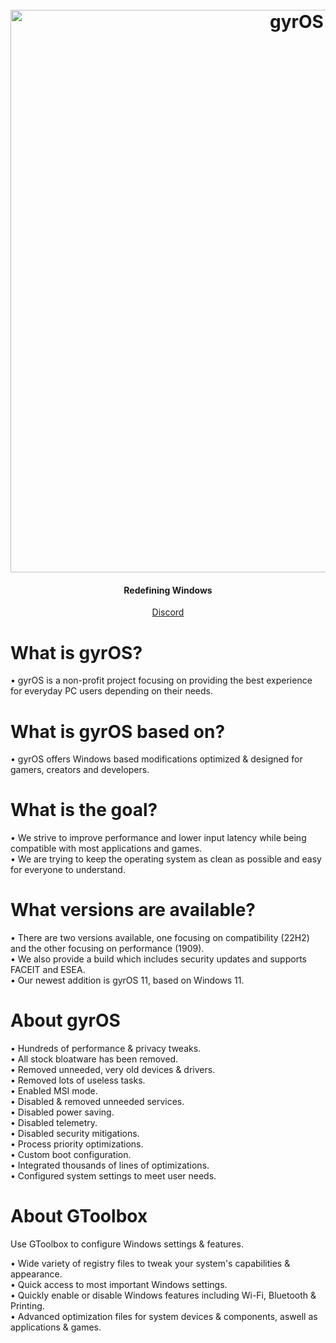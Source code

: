 <h1 align="center">
  <br>
  <a href="https://discord.gg/NaNwyvnHjZ"><img src="https://i.imgur.com/vbzNUpL.jpg" alt="gyrOS" width="900"></a>
</h1>
<h4 align="center">Redefining Windows</h4>
<p align="center">
<a href="https://discord.gg/NaNwyvnHjZ" target="_blank">Discord</a>
</p>

# What is gyrOS?
• gyrOS is a non-profit project focusing on providing the best experience for everyday PC users depending on their needs.

# What is gyrOS based on?
• gyrOS offers Windows based modifications optimized & designed for gamers, creators and developers.

# What is the goal?
• We strive to improve performance and lower input latency while being compatible with most applications and games. <br>
• We are trying to keep the operating system as clean as possible and easy for everyone to understand.

# What versions are available?
• There are two versions available, one focusing on compatibility (22H2) and the other focusing on performance (1909). <br>
• We also provide a build which includes security updates and supports FACEIT and ESEA. <br>
• Our newest addition is gyrOS 11, based on Windows 11. <br>

# About gyrOS

• Hundreds of performance & privacy tweaks. <br>
• All stock bloatware has been removed. <br>
• Removed unneeded, very old devices & drivers. <br>
• Removed lots of useless tasks. <br>
• Enabled MSI mode. <br>
• Disabled & removed unneeded services. <br>
• Disabled power saving. <br>
• Disabled telemetry. <br>
• Disabled security mitigations. <br>
• Process priority optimizations. <br>
• Custom boot configuration. <br>
• Integrated thousands of lines of optimizations. <br>
• Configured system settings to meet user needs. <br>

# About GToolbox

Use GToolbox to configure Windows settings & features.

• Wide variety of registry files to tweak your system's capabilities & appearance. <br>
• Quick access to most important Windows settings. <br>
• Quickly enable or disable Windows features including Wi-Fi, Bluetooth & Printing. <br>
• Advanced optimization files for system devices & components, aswell as applications & games. <br>
